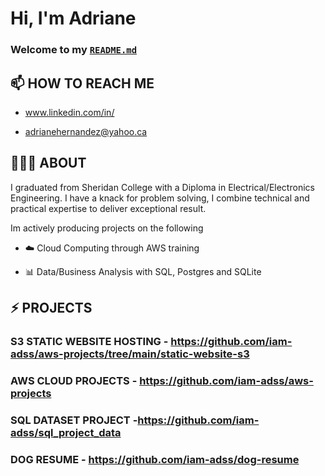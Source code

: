 # Hi, I'm Adriane 
### Welcome to my [`README.md`](https://github.com/iam-adss/iam-adss)

## 📫 HOW TO REACH ME

- www.linkedin.com/in/

- adrianehernandez@yahoo.ca

## 🙋🏻‍♂️ ABOUT
 I graduated from Sheridan College with a Diploma in Electrical/Electronics Engineering. I have a knack for problem solving, I combine technical and practical expertise to deliver exceptional result.

 Im actively producing projects on the following 
 
 - ☁️ Cloud Computing through AWS training  
 
 - 📊 Data/Business Analysis with SQL, Postgres and SQLite
 
 
 ## ⚡ PROJECTS 


### S3 STATIC WEBSITE HOSTING - https://github.com/iam-adss/aws-projects/tree/main/static-website-s3

### AWS CLOUD PROJECTS -  https://github.com/iam-adss/aws-projects

### SQL DATASET PROJECT -https://github.com/iam-adss/sql_project_data

### DOG RESUME - https://github.com/iam-adss/dog-resume




